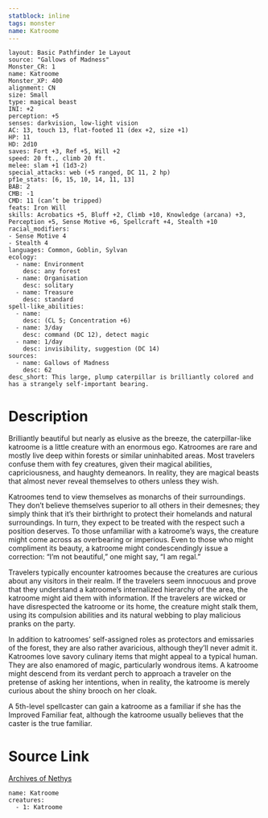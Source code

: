 ```yaml
---
statblock: inline
tags: monster
name: Katroome
---
```

```statblock
layout: Basic Pathfinder 1e Layout
source: "Gallows of Madness"
Monster_CR: 1
name: Katroome
Monster_XP: 400
alignment: CN
size: Small
type: magical beast
INI: +2
perception: +5
senses: darkvision, low-light vision
AC: 13, touch 13, flat-footed 11 (dex +2, size +1)
HP: 11
HD: 2d10
saves: Fort +3, Ref +5, Will +2
speed: 20 ft., climb 20 ft.
melee: slam +1 (1d3-2)
special_attacks: web (+5 ranged, DC 11, 2 hp)
pf1e_stats: [6, 15, 10, 14, 11, 13]
BAB: 2
CMB: -1
CMD: 11 (can’t be tripped)
feats: Iron Will
skills: Acrobatics +5, Bluff +2, Climb +10, Knowledge (arcana) +3, Perception +5, Sense Motive +6, Spellcraft +4, Stealth +10
racial_modifiers:
- Sense Motive 4
- Stealth 4
languages: Common, Goblin, Sylvan
ecology:
  - name: Environment
    desc: any forest
  - name: Organisation
    desc: solitary
  - name: Treasure
    desc: standard
spell-like_abilities:
  - name:
    desc: (CL 5; Concentration +6)
  - name: 3/day
    desc: command (DC 12), detect magic
  - name: 1/day
    desc: invisibility, suggestion (DC 14)
sources:
  - name: Gallows of Madness
    desc: 62
desc_short: This large, plump caterpillar is brilliantly colored and has a strangely self-important bearing.
```
# Description
Brilliantly beautiful but nearly as elusive as the breeze, the caterpillar-like katroome is a little creature with an enormous ego. Katroomes are rare and mostly live deep within forests or similar uninhabited areas. Most travelers confuse them with fey creatures, given their magical abilities, capriciousness, and haughty demeanors. In reality, they are magical beasts that almost never reveal themselves to others unless they wish.

Katroomes tend to view themselves as monarchs of their surroundings. They don’t believe themselves superior to all others in their demesnes; they simply think that it’s their birthright to protect their homelands and natural surroundings. In turn, they expect to be treated with the respect such a position deserves. To those unfamiliar with a katroome’s ways, the creature might come across as overbearing or imperious. Even to those who might compliment its beauty, a katroome might condescendingly issue a correction: “I’m not beautiful,” one might say, “I am regal.”

Travelers typically encounter katroomes because the creatures are curious about any visitors in their realm. If the travelers seem innocuous and prove that they understand a katroome’s internalized hierarchy of the area, the katroome might aid them with information. If the travelers are wicked or have disrespected the katroome or its home, the creature might stalk them, using its compulsion abilities and its natural webbing to play malicious pranks on the party.

In addition to katroomes’ self-assigned roles as protectors and emissaries of the forest, they are also rather avaricious, although they’ll never admit it. Katroomes love savory culinary items that might appeal to a typical human. They are also enamored of magic, particularly wondrous items. A katroome might descend from its verdant perch to approach a traveler on the pretense of asking her intentions, when in reality, the katroome is merely curious about the shiny brooch on her cloak.

A 5th-level spellcaster can gain a katroome as a familiar if she has the Improved Familiar feat, although the katroome usually believes that the caster is the true familiar.
# Source Link
[Archives of Nethys](https://aonprd.com/MonsterDisplay.aspx?ItemName=Katroome)
```encounter-table
name: Katroome
creatures:
  - 1: Katroome
```
